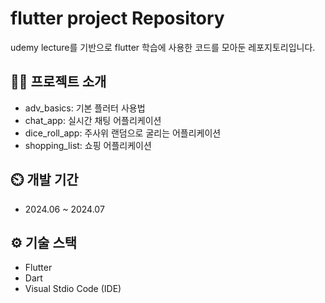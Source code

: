 # flutter project Repository
udemy lecture를 기반으로 flutter 학습에 사용한 코드를 모아둔 레포지토리입니다.

## 👨‍🏫 프로젝트 소개
- adv_basics: 기본 플러터 사용법
- chat_app: 실시간 채팅 어플리케이션
- dice_roll_app: 주사위 랜덤으로 굴리는 어플리케이션
- shopping_list: 쇼핑 어플리케이션

## ⏲️ 개발 기간
- 2024.06 ~ 2024.07

## ⚙️ 기술 스택
- Flutter
- Dart
- Visual Stdio Code (IDE)
